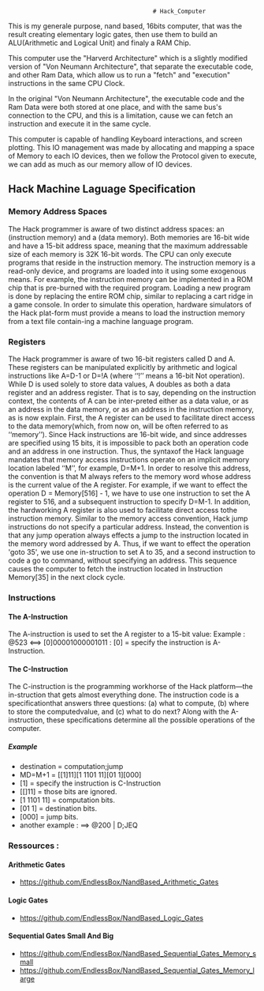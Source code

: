                                              # Hack_Computer

This is my generale purpose, nand based, 16bits computer, that was the result creating elementary logic gates, then use them to build an ALU(Arithmetic and Logical Unit) and finaly
 a RAM Chip.

This computer use the "Harverd Architecture" which is a slightly modified version of "Von Neumann Architecture", that separate the executable code, and other Ram Data,
which allow us to run a "fetch" and "execution" instructions in the same CPU Clock.

In the original "Von Neumann Architecture", the executable code and the Ram Data were both stored at one place, and with the same bus's connection to the CPU,
and this is a limitation, cause we can fetch an instruction and execute it in the same cycle.

This computer is capable of handling Keyboard interactions, and screen plotting. This IO management was made by allocating and mapping a space of Memory 
to each IO devices, then we follow the Protocol given to execute, we can add as much as our memory allow of IO devices.

## Hack Machine Laguage Specification

### Memory Address Spaces
The Hack programmer is aware of two distinct address spaces: an (instruction memory) and a (data memory). 
Both memories are 16-bit wide and have a 15-bit address space, meaning that the maximum addressable size of each memory is 32K 16-bit words.
The CPU can only execute programs that reside in the instruction memory. The instruction memory is a read-only device, and programs are loaded into it using some exogenous means.
For example, the instruction memory can be implemented in a ROM chip that is pre-burned with the required program. Loading a new program is done by replacing the entire ROM chip,
similar to replacing a cart ridge in a game console. 
In order to simulate this operation, hardware simulators of the Hack plat-form must provide a means to load the instruction memory from a text file contain-ing a machine language program.


### Registers 
The Hack programmer is aware of two 16-bit registers called D and A. These registers can be manipulated explicitly by arithmetic and logical instructions
like A=D-1 or D=!A (where ‘‘!’’ means a 16-bit Not operation). While D is used solely to store data values, A doubles as both a data register and an address register.
That is to say, depending on the instruction context, the contents of A can be inter-preted either as a data value, or as an address in the data memory, or as an address in the instruction memory,
as is now explain.
First, the A register can be used to facilitate direct access to the data memory(which, from now on, will be often referred to as ‘‘memory’’). Since Hack instructions are 16-bit wide,
and since addresses are specified using 15 bits, it is impossible to pack both an operation code and an address in one instruction.
Thus, the syntaxof the Hack language mandates that memory access instructions operate on an implicit memory location labeled ‘‘M’’, for example, D=M+1.
In order to resolve this address, the convention is that M always refers to the memory word whose address is the current value of the A register.
For example, if we want to effect the operation D = Memory[516] - 1, we have to use one instruction to set the A register to 516, and a subsequent instruction to specify D=M-1.
In addition, the hardworking A register is also used to facilitate direct access tothe instruction memory. 
Similar to the memory access convention, Hack jump instructions do not specify a particular address.
Instead, the convention is that any jump operation always effects a jump to the instruction located in the memory word addressed by A.
Thus, if we want to effect the operation 'goto 35', we use one in-struction to set A to 35, and a second instruction to code a go to command, without specifying an address.
This sequence causes the computer to fetch the instruction located in Instruction Memory[35] in the next clock cycle.

### Instructions

#### The A-Instruction 
The A-instruction is used to set the A register to a 15-bit value:
      Example : @523 <==> [0]00001000001011
              : [0] = specify the instruction is A-Instruction.

#### The C-Instruction 
The C-instruction is the programming workhorse of the Hack platform—the in-struction that gets almost everything done. 
The instruction code is a specificationthat answers three questions: 
(a) what to compute, (b) where to store the computedvalue, and (c) what to do next? 
Along with the A-instruction, these specifications determine all the possible operations of the computer.
      
##### Example

- destination = computation;jump
- MD=M+1 = [[1]11][1 1101 11][01 1][000]
- [1] = specify the instruction is C-Instruction
- [[]11] = those bits are ignored.
- [1 1101 11] = computation bits.
- [01 1] = destination bits.
- [000] = jump bits.
- another example : ==> @200 | D;JEQ

### Ressources : 

#### Arithmetic Gates
- https://github.com/EndlessBox/NandBased_Arithmetic_Gates

#### Logic Gates
- https://github.com/EndlessBox/NandBased_Logic_Gates

#### Sequential Gates Small And Big
- https://github.com/EndlessBox/NandBased_Sequential_Gates_Memory_small
- https://github.com/EndlessBox/NandBased_Sequential_Gates_Memory_large
